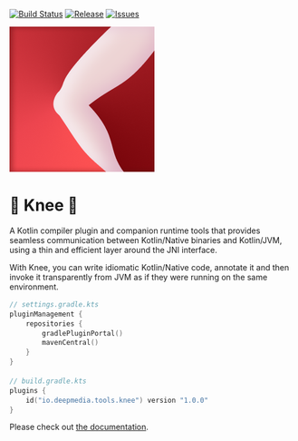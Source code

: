 [![Build Status](https://github.com/deepmedia/Knee/workflows/Build/badge.svg?event=push)](https://github.com/deepmedia/Knee/actions)
[![Release](https://img.shields.io/github/release/deepmedia/Knee.svg)](https://github.com/deepmedia/Knee/releases)
[![Issues](https://img.shields.io/github/issues-raw/deepmedia/MavenDeployer.svg)](https://github.com/deepmedia/Knee/issues)

![Project logo](assets/logo_256.png)

# 🦵 Knee 🦵

A Kotlin compiler plugin and companion runtime tools that provides seamless communication between Kotlin/Native 
binaries and Kotlin/JVM, using a thin and efficient layer around the JNI interface.

With Knee, you can write idiomatic Kotlin/Native code, annotate it and then invoke it transparently from JVM 
as if they were running on the same environment.

```kotlin
// settings.gradle.kts
pluginManagement {
    repositories {
        gradlePluginPortal()
        mavenCentral()
    }
}

// build.gradle.kts
plugins {
    id("io.deepmedia.tools.knee") version "1.0.0"
}
```

Please check out [the documentation](https://opensource.deepmedia.io/knee).